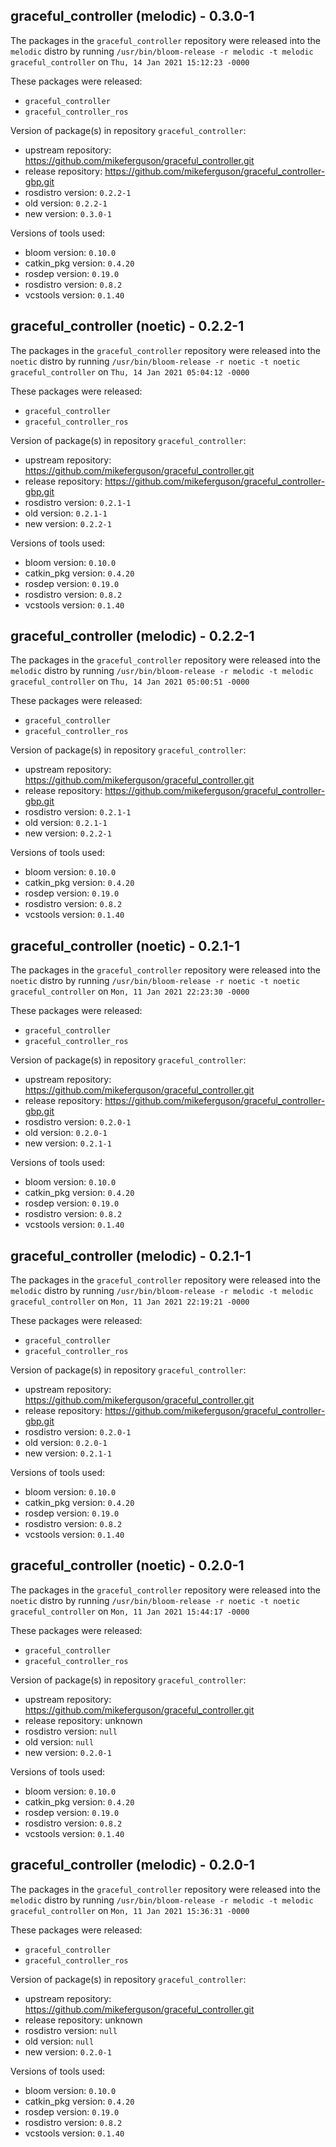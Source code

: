 ## graceful_controller (melodic) - 0.3.0-1

The packages in the `graceful_controller` repository were released into the `melodic` distro by running `/usr/bin/bloom-release -r melodic -t melodic graceful_controller` on `Thu, 14 Jan 2021 15:12:23 -0000`

These packages were released:
- `graceful_controller`
- `graceful_controller_ros`

Version of package(s) in repository `graceful_controller`:

- upstream repository: https://github.com/mikeferguson/graceful_controller.git
- release repository: https://github.com/mikeferguson/graceful_controller-gbp.git
- rosdistro version: `0.2.2-1`
- old version: `0.2.2-1`
- new version: `0.3.0-1`

Versions of tools used:

- bloom version: `0.10.0`
- catkin_pkg version: `0.4.20`
- rosdep version: `0.19.0`
- rosdistro version: `0.8.2`
- vcstools version: `0.1.40`


## graceful_controller (noetic) - 0.2.2-1

The packages in the `graceful_controller` repository were released into the `noetic` distro by running `/usr/bin/bloom-release -r noetic -t noetic graceful_controller` on `Thu, 14 Jan 2021 05:04:12 -0000`

These packages were released:
- `graceful_controller`
- `graceful_controller_ros`

Version of package(s) in repository `graceful_controller`:

- upstream repository: https://github.com/mikeferguson/graceful_controller.git
- release repository: https://github.com/mikeferguson/graceful_controller-gbp.git
- rosdistro version: `0.2.1-1`
- old version: `0.2.1-1`
- new version: `0.2.2-1`

Versions of tools used:

- bloom version: `0.10.0`
- catkin_pkg version: `0.4.20`
- rosdep version: `0.19.0`
- rosdistro version: `0.8.2`
- vcstools version: `0.1.40`


## graceful_controller (melodic) - 0.2.2-1

The packages in the `graceful_controller` repository were released into the `melodic` distro by running `/usr/bin/bloom-release -r melodic -t melodic graceful_controller` on `Thu, 14 Jan 2021 05:00:51 -0000`

These packages were released:
- `graceful_controller`
- `graceful_controller_ros`

Version of package(s) in repository `graceful_controller`:

- upstream repository: https://github.com/mikeferguson/graceful_controller.git
- release repository: https://github.com/mikeferguson/graceful_controller-gbp.git
- rosdistro version: `0.2.1-1`
- old version: `0.2.1-1`
- new version: `0.2.2-1`

Versions of tools used:

- bloom version: `0.10.0`
- catkin_pkg version: `0.4.20`
- rosdep version: `0.19.0`
- rosdistro version: `0.8.2`
- vcstools version: `0.1.40`


## graceful_controller (noetic) - 0.2.1-1

The packages in the `graceful_controller` repository were released into the `noetic` distro by running `/usr/bin/bloom-release -r noetic -t noetic graceful_controller` on `Mon, 11 Jan 2021 22:23:30 -0000`

These packages were released:
- `graceful_controller`
- `graceful_controller_ros`

Version of package(s) in repository `graceful_controller`:

- upstream repository: https://github.com/mikeferguson/graceful_controller.git
- release repository: https://github.com/mikeferguson/graceful_controller-gbp.git
- rosdistro version: `0.2.0-1`
- old version: `0.2.0-1`
- new version: `0.2.1-1`

Versions of tools used:

- bloom version: `0.10.0`
- catkin_pkg version: `0.4.20`
- rosdep version: `0.19.0`
- rosdistro version: `0.8.2`
- vcstools version: `0.1.40`


## graceful_controller (melodic) - 0.2.1-1

The packages in the `graceful_controller` repository were released into the `melodic` distro by running `/usr/bin/bloom-release -r melodic -t melodic graceful_controller` on `Mon, 11 Jan 2021 22:19:21 -0000`

These packages were released:
- `graceful_controller`
- `graceful_controller_ros`

Version of package(s) in repository `graceful_controller`:

- upstream repository: https://github.com/mikeferguson/graceful_controller.git
- release repository: https://github.com/mikeferguson/graceful_controller-gbp.git
- rosdistro version: `0.2.0-1`
- old version: `0.2.0-1`
- new version: `0.2.1-1`

Versions of tools used:

- bloom version: `0.10.0`
- catkin_pkg version: `0.4.20`
- rosdep version: `0.19.0`
- rosdistro version: `0.8.2`
- vcstools version: `0.1.40`


## graceful_controller (noetic) - 0.2.0-1

The packages in the `graceful_controller` repository were released into the `noetic` distro by running `/usr/bin/bloom-release -r noetic -t noetic graceful_controller` on `Mon, 11 Jan 2021 15:44:17 -0000`

These packages were released:
- `graceful_controller`
- `graceful_controller_ros`

Version of package(s) in repository `graceful_controller`:

- upstream repository: https://github.com/mikeferguson/graceful_controller.git
- release repository: unknown
- rosdistro version: `null`
- old version: `null`
- new version: `0.2.0-1`

Versions of tools used:

- bloom version: `0.10.0`
- catkin_pkg version: `0.4.20`
- rosdep version: `0.19.0`
- rosdistro version: `0.8.2`
- vcstools version: `0.1.40`


## graceful_controller (melodic) - 0.2.0-1

The packages in the `graceful_controller` repository were released into the `melodic` distro by running `/usr/bin/bloom-release -r melodic -t melodic graceful_controller` on `Mon, 11 Jan 2021 15:36:31 -0000`

These packages were released:
- `graceful_controller`
- `graceful_controller_ros`

Version of package(s) in repository `graceful_controller`:

- upstream repository: https://github.com/mikeferguson/graceful_controller.git
- release repository: unknown
- rosdistro version: `null`
- old version: `null`
- new version: `0.2.0-1`

Versions of tools used:

- bloom version: `0.10.0`
- catkin_pkg version: `0.4.20`
- rosdep version: `0.19.0`
- rosdistro version: `0.8.2`
- vcstools version: `0.1.40`


